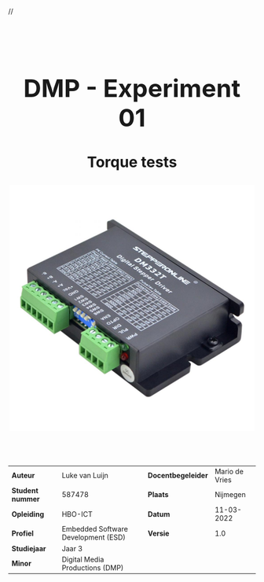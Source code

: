 // 

<br>
<br>

<div align="center">
    <h1 style="font-size:50px;"> 
        DMP - Experiment 01 
    </h1>
    <h2 style="font-size:30px;">
        Torque tests
    <h2>
    <img width="500" src="assets/DM332T_side.jpg"  alt="DM332T"/>

</div>


<br>
<br>



|                    |                                     |                      |                |
| :----------------- | :---------------------------------- | -------------------- | -------------- |
| **Auteur**         | Luke van Luijn                      | **Docentbegeleider** | Mario de Vries |
| **Student nummer** | 587478                              | **Plaats**           | Nijmegen       |
| **Opleiding**      | HBO-ICT                             | **Datum**            | 11-03-2022     |
| **Profiel**        | Embedded Software Development (ESD) | **Versie**           | 1.0            |
| **Studiejaar**     | Jaar 3                              |                      |                |
| **Minor**          | Digital Media Productions (DMP)     |                      |                |

<div style="page-break-after: always;"></div>
